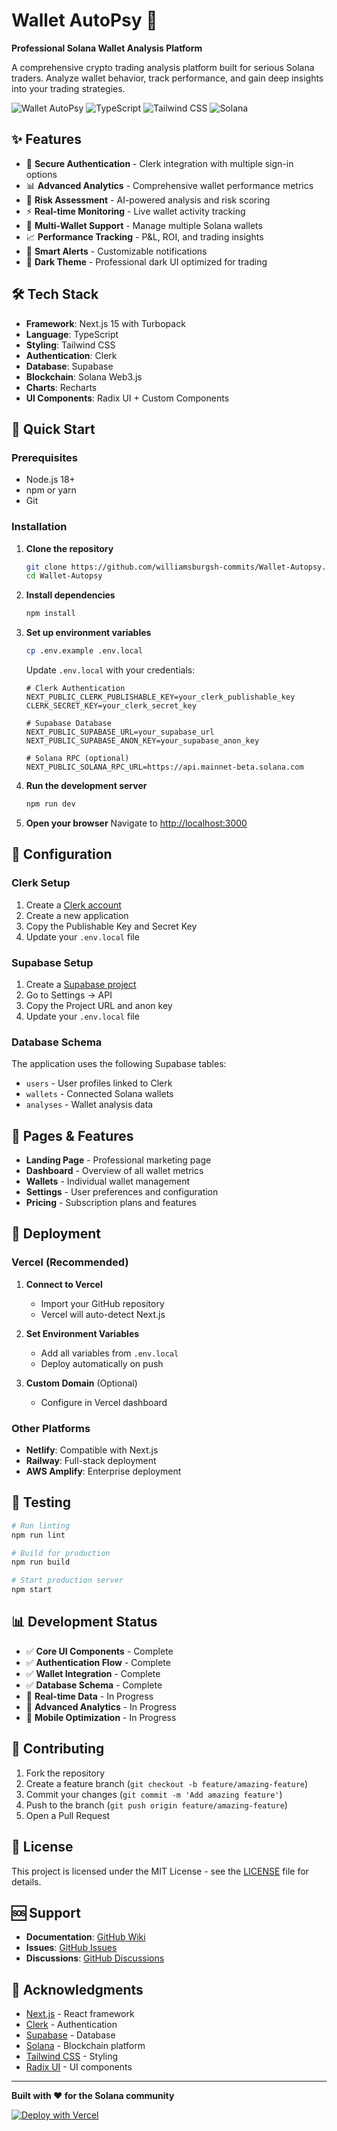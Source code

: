 # Wallet AutoPsy 🚀

**Professional Solana Wallet Analysis Platform**

A comprehensive crypto trading analysis platform built for serious Solana traders. Analyze wallet behavior, track performance, and gain deep insights into your trading strategies.

![Wallet AutoPsy](https://img.shields.io/badge/Next.js-15.5.4-black?style=for-the-badge&logo=next.js)
![TypeScript](https://img.shields.io/badge/TypeScript-5.0-blue?style=for-the-badge&logo=typescript)
![Tailwind CSS](https://img.shields.io/badge/Tailwind_CSS-4.0-38B2AC?style=for-the-badge&logo=tailwind-css)
![Solana](https://img.shields.io/badge/Solana-Web3-9945FF?style=for-the-badge&logo=solana)

## ✨ Features

- 🔐 **Secure Authentication** - Clerk integration with multiple sign-in options
- 📊 **Advanced Analytics** - Comprehensive wallet performance metrics
- 🎯 **Risk Assessment** - AI-powered analysis and risk scoring
- ⚡ **Real-time Monitoring** - Live wallet activity tracking
- 💼 **Multi-Wallet Support** - Manage multiple Solana wallets
- 📈 **Performance Tracking** - P&L, ROI, and trading insights
- 🔔 **Smart Alerts** - Customizable notifications
- 🌙 **Dark Theme** - Professional dark UI optimized for trading

## 🛠️ Tech Stack

- **Framework**: Next.js 15 with Turbopack
- **Language**: TypeScript
- **Styling**: Tailwind CSS
- **Authentication**: Clerk
- **Database**: Supabase
- **Blockchain**: Solana Web3.js
- **Charts**: Recharts
- **UI Components**: Radix UI + Custom Components

## 🚀 Quick Start

### Prerequisites

- Node.js 18+ 
- npm or yarn
- Git

### Installation

1. **Clone the repository**
   ```bash
   git clone https://github.com/williamsburgsh-commits/Wallet-Autopsy.git
   cd Wallet-Autopsy
   ```

2. **Install dependencies**
   ```bash
   npm install
   ```

3. **Set up environment variables**
   ```bash
   cp .env.example .env.local
   ```
   
   Update `.env.local` with your credentials:
   ```env
   # Clerk Authentication
   NEXT_PUBLIC_CLERK_PUBLISHABLE_KEY=your_clerk_publishable_key
   CLERK_SECRET_KEY=your_clerk_secret_key
   
   # Supabase Database
   NEXT_PUBLIC_SUPABASE_URL=your_supabase_url
   NEXT_PUBLIC_SUPABASE_ANON_KEY=your_supabase_anon_key
   
   # Solana RPC (optional)
   NEXT_PUBLIC_SOLANA_RPC_URL=https://api.mainnet-beta.solana.com
   ```

4. **Run the development server**
   ```bash
   npm run dev
   ```

5. **Open your browser**
   Navigate to [http://localhost:3000](http://localhost:3000)

## 🔧 Configuration

### Clerk Setup

1. Create a [Clerk account](https://dashboard.clerk.com/)
2. Create a new application
3. Copy the Publishable Key and Secret Key
4. Update your `.env.local` file

### Supabase Setup

1. Create a [Supabase project](https://supabase.com/dashboard)
2. Go to Settings → API
3. Copy the Project URL and anon key
4. Update your `.env.local` file

### Database Schema

The application uses the following Supabase tables:

- `users` - User profiles linked to Clerk
- `wallets` - Connected Solana wallets
- `analyses` - Wallet analysis data

## 📱 Pages & Features

- **Landing Page** - Professional marketing page
- **Dashboard** - Overview of all wallet metrics
- **Wallets** - Individual wallet management
- **Settings** - User preferences and configuration
- **Pricing** - Subscription plans and features

## 🚀 Deployment

### Vercel (Recommended)

1. **Connect to Vercel**
   - Import your GitHub repository
   - Vercel will auto-detect Next.js

2. **Set Environment Variables**
   - Add all variables from `.env.local`
   - Deploy automatically on push

3. **Custom Domain** (Optional)
   - Configure in Vercel dashboard

### Other Platforms

- **Netlify**: Compatible with Next.js
- **Railway**: Full-stack deployment
- **AWS Amplify**: Enterprise deployment

## 🧪 Testing

```bash
# Run linting
npm run lint

# Build for production
npm run build

# Start production server
npm start
```

## 📊 Development Status

- ✅ **Core UI Components** - Complete
- ✅ **Authentication Flow** - Complete
- ✅ **Wallet Integration** - Complete
- ✅ **Database Schema** - Complete
- 🔄 **Real-time Data** - In Progress
- 🔄 **Advanced Analytics** - In Progress
- 🔄 **Mobile Optimization** - In Progress

## 🤝 Contributing

1. Fork the repository
2. Create a feature branch (`git checkout -b feature/amazing-feature`)
3. Commit your changes (`git commit -m 'Add amazing feature'`)
4. Push to the branch (`git push origin feature/amazing-feature`)
5. Open a Pull Request

## 📄 License

This project is licensed under the MIT License - see the [LICENSE](LICENSE) file for details.

## 🆘 Support

- **Documentation**: [GitHub Wiki](https://github.com/williamsburgsh-commits/Wallet-Autopsy/wiki)
- **Issues**: [GitHub Issues](https://github.com/williamsburgsh-commits/Wallet-Autopsy/issues)
- **Discussions**: [GitHub Discussions](https://github.com/williamsburgsh-commits/Wallet-Autopsy/discussions)

## 🙏 Acknowledgments

- [Next.js](https://nextjs.org/) - React framework
- [Clerk](https://clerk.com/) - Authentication
- [Supabase](https://supabase.com/) - Database
- [Solana](https://solana.com/) - Blockchain platform
- [Tailwind CSS](https://tailwindcss.com/) - Styling
- [Radix UI](https://www.radix-ui.com/) - UI components

---

**Built with ❤️ for the Solana community**

[![Deploy with Vercel](https://vercel.com/button)](https://vercel.com/new/clone?repository-url=https://github.com/williamsburgsh-commits/Wallet-Autopsy)